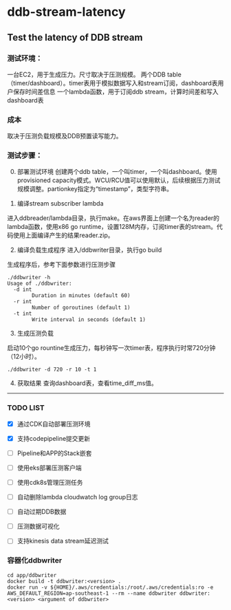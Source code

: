 # ddb-stream-latency
Test the latency of DDB stream
---

### 测试环境：
一台EC2，用于生成压力。尺寸取决于压测规模。
两个DDB table（timer/dashboard）。timer表用于模拟数据写入和stream订阅，dashboard表用户保存时间差信息
一个lambda函数，用于订阅ddb stream，计算时间差和写入dashboard表


### 成本
取决于压测负载规模及DDB预置读写能力。

### 测试步骤：
0. 部署测试环境
创建两个ddb table，一个叫timer，一个叫dashboard。使用provisioned capacity模式。WCU/RCU值可以使用默认，后续根据压力测试规模调整。partionkey指定为“timestamp”，类型字符串。

1. 编译stream subscriber lambda

进入ddbreader/lambda目录，执行make。在aws界面上创建一个名为reader的lambda函数，使用x86 go runtime，设置128M内存，订阅timer表的stream。代码使用上面编译产生的结果reader.zip。

2. 编译负载生成程序
进入/ddbwriter目录，执行go build

生成程序后，参考下面参数进行压测步骤

```
./ddbwriter -h
Usage of ./ddbwriter:
  -d int
        Duration in minutes (default 60)
  -r int
        Number of goroutines (default 1)
  -t int
        Write interval in seconds (default 1)
```

3. 生成压测负载

启动10个go rountine生成压力，每秒钟写一次timer表，程序执行时常720分钟（12小时）。
```
./ddbwriter -d 720 -r 10 -t 1
```

4. 获取结果
查询dashboard表，查看time_diff_ms值。

---
### TODO LIST
- [x] 通过CDK自动部署压测环境
- [x] 支持codepipeline提交更新
- [ ] Pipeline和APP的Stack嵌套
- [ ] 使用eks部署压测客户端
- [ ] 使用cdk8s管理压测任务
- [ ] 自动删除lambda cloudwatch log group日志
- [ ] 自动过期DDB数据
- [ ] 压测数据可视化
- [ ] 支持kinesis data stream延迟测试



### 容器化ddbwriter
```
cd app/ddbwriter
docker build -t ddbwriter:<version> .
docker run -v ${HOME}/.aws/credentials:/root/.aws/credentials:ro -e AWS_DEFAULT_REGION=ap-southeast-1 --rm --name ddbwriter ddbwriter:<version> <argument of ddbwriter> 
```
